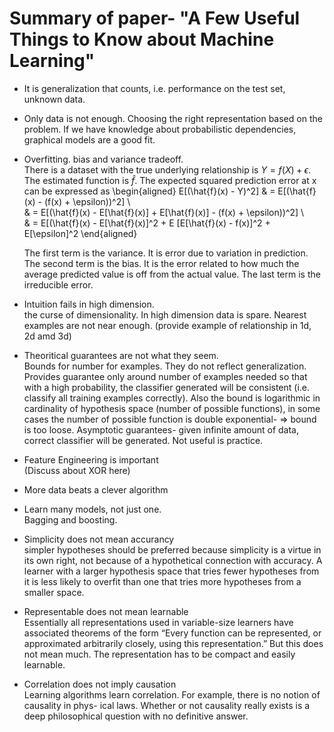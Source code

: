 
# Summary of paper- "A Few Useful Things to Know about Machine Learning"

* It is generalization that counts, i.e. performance on the test set, unknown data.

* Only data is not enough. Choosing the right representation based on the problem. If we have knowledge about probabilistic dependencies, graphical models are a good fit.

* Overfitting. bias and variance tradeoff.  
  There is a dataset with the true underlying relationship is $Y = f(X) + \epsilon$. The estimated function is $\hat{f}$. The expected squared prediction error at x can be expressed as
  \begin{aligned} E[(\hat{f}(x) - Y)^2]
  & = E[(\hat{f}(x) - (f(x) + \epsilon))^2] \\\
  & = E[(\hat{f}(x) - E[\hat{f}(x)] + E[\hat{f}(x)] - (f(x) + \epsilon))^2] \\\
  & = E[(\hat{f}(x) - E[\hat{f}(x)]^2 + E [E[\hat{f}(x) - f(x)]^2 + E[\epsilon]^2
  \end{aligned}
  
  The first term is the variance. It is error due to variation in prediction. The second term is the bias. It is the error related to how much the average predicted value is off from the actual value. The last term is the irreducible error.

* Intuition fails in high dimension.  
  the curse of dimensionality. In high dimension data is spare. Nearest examples are not near enough. 
  (provide example of relationship in 1d, 2d amd 3d)

* Theoritical guarantees are not what they seem.  
  Bounds for number for examples. They do not reflect generalization. Provides guarantee only around number of examples needed so that with a high probability, the classifier generated will be consistent (i.e. classify all training examples correctly). Also the bound is logarithmic in cardinality of hypothesis space (number of possible functions), in some cases the number of possible function is double exponential- => bound is too loose.
  Asymptotic guarantees- given infinite amount of data, correct classifier will be generated. Not useful is practice.

* Feature Engineering is important  
  (Discuss about XOR here)
  
* More data beats a clever algorithm

* Learn many models, not just one.  
  Bagging and boosting.
  
* Simplicity does not mean accurancy  
  simpler hypotheses should be preferred because simplicity is a virtue in its own right, not because of a hypothetical connection with accuracy. A learner with a larger hypothesis space that tries fewer hypotheses from it is less likely to overfit than one that tries more hypotheses from a smaller space.
  
* Representable does not mean learnable  
  Essentially all representations used in variable-size learners have associated theorems of the form “Every function can be represented, or approximated arbitrarily closely, using this representation.” But this does not mean much. The representation has to be compact and easily learnable.
  
* Correlation does not imply causation  
  Learning algorithms learn correlation. For example, there is no notion of causality in phys- ical laws. Whether or not causality really exists is a deep philosophical question with no definitive answer.

  

